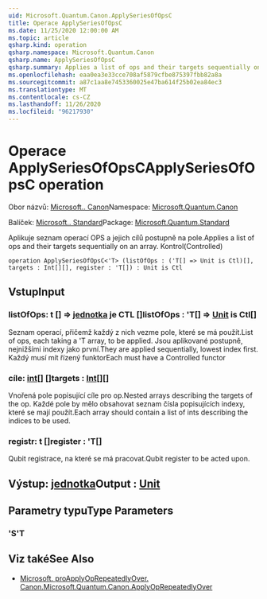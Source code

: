```yaml
---
uid: Microsoft.Quantum.Canon.ApplySeriesOfOpsC
title: Operace ApplySeriesOfOpsC
ms.date: 11/25/2020 12:00:00 AM
ms.topic: article
qsharp.kind: operation
qsharp.namespace: Microsoft.Quantum.Canon
qsharp.name: ApplySeriesOfOpsC
qsharp.summary: Applies a list of ops and their targets sequentially on an array. (Controlled)
ms.openlocfilehash: eaa0ea3e33cce708af5879cfbe875397fbb82a8a
ms.sourcegitcommit: a87c1aa8e7453360025e47ba614f25b02ea84ec3
ms.translationtype: MT
ms.contentlocale: cs-CZ
ms.lasthandoff: 11/26/2020
ms.locfileid: "96217930"
---
```

# <a name="applyseriesofopsc-operation"></a><span data-ttu-id="d694d-102">Operace ApplySeriesOfOpsC</span><span class="sxs-lookup"><span data-stu-id="d694d-102">ApplySeriesOfOpsC operation</span></span>

<span data-ttu-id="d694d-103">Obor názvů: [Microsoft.. Canon](xref:Microsoft.Quantum.Canon)</span><span class="sxs-lookup"><span data-stu-id="d694d-103">Namespace: [Microsoft.Quantum.Canon](xref:Microsoft.Quantum.Canon)</span></span>

<span data-ttu-id="d694d-104">Balíček: [Microsoft.. Standard](https://nuget.org/packages/Microsoft.Quantum.Standard)</span><span class="sxs-lookup"><span data-stu-id="d694d-104">Package: [Microsoft.Quantum.Standard](https://nuget.org/packages/Microsoft.Quantum.Standard)</span></span>


<span data-ttu-id="d694d-105">Aplikuje seznam operací OPS a jejich cílů postupně na pole.</span><span class="sxs-lookup"><span data-stu-id="d694d-105">Applies a list of ops and their targets sequentially on an array.</span></span> <span data-ttu-id="d694d-106">Kontrol</span><span class="sxs-lookup"><span data-stu-id="d694d-106">(Controlled)</span></span>

```qsharp
operation ApplySeriesOfOpsC<'T> (listOfOps : ('T[] => Unit is Ctl)[], targets : Int[][], register : 'T[]) : Unit is Ctl
```


## <a name="input"></a><span data-ttu-id="d694d-107">Vstup</span><span class="sxs-lookup"><span data-stu-id="d694d-107">Input</span></span>

### <a name="listofops--t--unit--is-ctl"></a><span data-ttu-id="d694d-108">listOfOps: t [] => [jednotka](xref:microsoft.quantum.lang-ref.unit)  je CTL []</span><span class="sxs-lookup"><span data-stu-id="d694d-108">listOfOps : 'T[] => [Unit](xref:microsoft.quantum.lang-ref.unit)  is Ctl[]</span></span>

<span data-ttu-id="d694d-109">Seznam operací, přičemž každý z nich vezme pole, které se má použít.</span><span class="sxs-lookup"><span data-stu-id="d694d-109">List of ops, each taking a 'T array, to be applied.</span></span> <span data-ttu-id="d694d-110">Jsou aplikované postupně, nejnižšími indexy jako první.</span><span class="sxs-lookup"><span data-stu-id="d694d-110">They are applied sequentially, lowest index first.</span></span>
<span data-ttu-id="d694d-111">Každý musí mít řízený funktor</span><span class="sxs-lookup"><span data-stu-id="d694d-111">Each must have a Controlled functor</span></span>


### <a name="targets--int"></a><span data-ttu-id="d694d-112">cíle: [int](xref:microsoft.quantum.lang-ref.int)[] []</span><span class="sxs-lookup"><span data-stu-id="d694d-112">targets : [Int](xref:microsoft.quantum.lang-ref.int)[][]</span></span>

<span data-ttu-id="d694d-113">Vnořená pole popisující cíle pro op.</span><span class="sxs-lookup"><span data-stu-id="d694d-113">Nested arrays describing the targets of the op.</span></span> <span data-ttu-id="d694d-114">Každé pole by mělo obsahovat seznam čísla popisujících indexy, které se mají použít.</span><span class="sxs-lookup"><span data-stu-id="d694d-114">Each array should contain a list of ints describing the indices to be used.</span></span>


### <a name="register--t"></a><span data-ttu-id="d694d-115">registr: t []</span><span class="sxs-lookup"><span data-stu-id="d694d-115">register : 'T[]</span></span>

<span data-ttu-id="d694d-116">Qubit registrace, na které se má pracovat.</span><span class="sxs-lookup"><span data-stu-id="d694d-116">Qubit register to be acted upon.</span></span>



## <a name="output--unit"></a><span data-ttu-id="d694d-117">Výstup: [jednotka](xref:microsoft.quantum.lang-ref.unit)</span><span class="sxs-lookup"><span data-stu-id="d694d-117">Output : [Unit](xref:microsoft.quantum.lang-ref.unit)</span></span>



## <a name="type-parameters"></a><span data-ttu-id="d694d-118">Parametry typu</span><span class="sxs-lookup"><span data-stu-id="d694d-118">Type Parameters</span></span>

### <a name="t"></a><span data-ttu-id="d694d-119">'S</span><span class="sxs-lookup"><span data-stu-id="d694d-119">'T</span></span>



## <a name="see-also"></a><span data-ttu-id="d694d-120">Viz také</span><span class="sxs-lookup"><span data-stu-id="d694d-120">See Also</span></span>

- [<span data-ttu-id="d694d-121">Microsoft. proApplyOpRepeatedlyOver. Canon.</span><span class="sxs-lookup"><span data-stu-id="d694d-121">Microsoft.Quantum.Canon.ApplyOpRepeatedlyOver</span></span>](xref:Microsoft.Quantum.Canon.ApplyOpRepeatedlyOver)